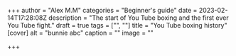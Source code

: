 +++
author = "Alex M.M"
categories = "Beginner's guide"
date = 2023-02-14T17:28:08Z
description = "The start of You Tube boxing and the first ever You Tube fight."
draft = true
tags = ["", ""]
title = "You Tube boxing history"
[cover]
alt = "bunnie abc"
caption = ""
image = ""

+++
